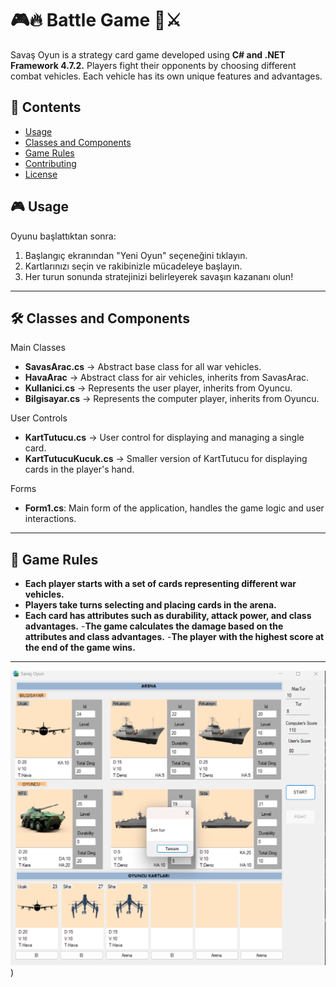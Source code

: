 # 🎮🔥 Battle Game 🚀⚔️

Savaş Oyun is a strategy card game developed using **C# and .NET Framework 4.7.2.** Players fight their opponents by choosing different combat vehicles. Each vehicle has its own unique features and advantages.


## 📌 Contents
- [Usage](#usage)
- [Classes and Components](#classes-and-components)
- [Game Rules](#game-rules)
- [Contributing](#contributing)
- [License](#license)

## 🎮 Usage

Oyunu başlattıktan sonra:
1. Başlangıç ekranından "Yeni Oyun" seçeneğini tıklayın.
2. Kartlarınızı seçin ve rakibinizle mücadeleye başlayın.
3. Her turun sonunda stratejinizi belirleyerek savaşın kazananı olun!

---

## 🛠 Classes and Components

Main Classes
- **SavasArac.cs** → Abstract base class for all war vehicles.
- **HavaArac** → Abstract class for air vehicles, inherits from SavasArac.
- **Kullanici.cs** → Represents the user player, inherits from Oyuncu.
- **Bilgisayar.cs** → Represents the computer player, inherits from Oyuncu.

User Controls
- **KartTutucu.cs** → User control for displaying and managing a single card.
- **KartTutucuKucuk.cs** → Smaller version of KartTutucu for displaying cards in the player's hand.

Forms
-	**Form1.cs**: Main form of the application, handles the game logic and user interactions.

---

## 📜 Game Rules

- **Each player starts with a set of cards representing different war vehicles.**
- **Players take turns selecting and placing cards in the arena.**
- **Each card has attributes such as durability, attack power, and class advantages.**
-**The game calculates the damage based on the attributes and class advantages.**
-**The player with the highest score at the end of the game wins.**

---

![Image Alt](https://github.com/betulberkdemir/SavasOyun/blob/master/image.png))

